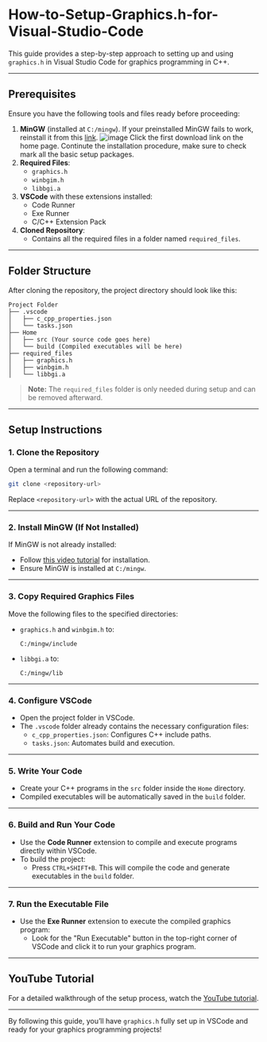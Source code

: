 # How-to-Setup-Graphics.h-for-Visual-Studio-Code

This guide provides a step-by-step approach to setting up and using `graphics.h` in Visual Studio Code for graphics programming in C++.

---

## Prerequisites
Ensure you have the following tools and files ready before proceeding:

1. **MinGW** (installed at `C:/mingw`).
   If your preinstalled MinGW fails to work, reinstall it from this [link](https://sourceforge.net/projects/mingw/).
   ![image](https://github.com/user-attachments/assets/7aa0e871-2665-462c-b001-7332d0c28b9f)
   Click the first download link on the home page. Continute the installation procedure, make sure to check mark all the basic setup packages.
3. **Required Files**:
   - `graphics.h`
   - `winbgim.h`
   - `libbgi.a`
4. **VSCode** with these extensions installed:
   - Code Runner
   - Exe Runner
   - C/C++ Extension Pack
5. **Cloned Repository**:
   - Contains all the required files in a folder named `required_files`.

---

## Folder Structure
After cloning the repository, the project directory should look like this:

```
Project Folder
├── .vscode
│   ├── c_cpp_properties.json
│   └── tasks.json
├── Home
│   ├── src (Your source code goes here)
│   └── build (Compiled executables will be here)
├── required_files
│   ├── graphics.h
│   ├── winbgim.h
│   └── libbgi.a
```

> **Note:** The `required_files` folder is only needed during setup and can be removed afterward.

---

## Setup Instructions

### 1. Clone the Repository
Open a terminal and run the following command:

```bash
git clone <repository-url>
```

Replace `<repository-url>` with the actual URL of the repository.

---

### 2. Install MinGW (If Not Installed)
If MinGW is not already installed:

- Follow [this video tutorial](https://www.youtube.com/watch?v=AIX8JSr6MQY) for installation.
- Ensure MinGW is installed at `C:/mingw`.

---

### 3. Copy Required Graphics Files

Move the following files to the specified directories:

- `graphics.h` and `winbgim.h` to:

  ```
  C:/mingw/include
  ```

- `libbgi.a` to:

  ```
  C:/mingw/lib
  ```

---

### 4. Configure VSCode

- Open the project folder in VSCode.
- The `.vscode` folder already contains the necessary configuration files:
  - `c_cpp_properties.json`: Configures C++ include paths.
  - `tasks.json`: Automates build and execution.

---

### 5. Write Your Code

- Create your C++ programs in the `src` folder inside the `Home` directory.
- Compiled executables will be automatically saved in the `build` folder.

---

### 6. Build and Run Your Code

- Use the **Code Runner** extension to compile and execute programs directly within VSCode.
- To build the project:
  - Press `CTRL+SHIFT+B`. This will compile the code and generate executables in the `build` folder.

---

### 7. Run the Executable File

- Use the **Exe Runner** extension to execute the compiled graphics program:
  - Look for the "Run Executable" button in the top-right corner of VSCode and click it to run your graphics program.

---

## YouTube Tutorial

For a detailed walkthrough of the setup process, watch the [YouTube tutorial](https://www.youtube.com/watch?v=AIX8JSr6MQY).

---

By following this guide, you’ll have `graphics.h` fully set up in VSCode and ready for your graphics programming projects!

